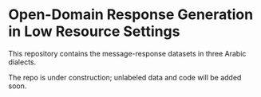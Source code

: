 # Open-Domain Response Generation in Low Resource Settings

This repository contains the message-response datasets in three Arabic dialects. 

The repo is under construction; unlabeled data and code will be added soon.
